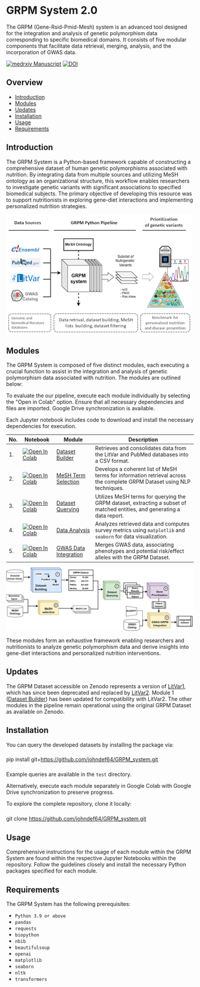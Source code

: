 # GRPM System 2.0

The GRPM (Gene-Rsid-Pmid-Mesh) system is an advanced tool designed for the integration and analysis of genetic polymorphism data corresponding to specific biomedical domains. It consists of five modular components that facilitate data retrieval, merging, analysis, and the incorporation of GWAS data.

[![medrxiv Manuscript](https://img.shields.io/badge/medrxiv-10.1101/2023.08.04.23293659-blue.svg)](https://www.medrxiv.org/content/10.1101/2023.08.04.23293659v1.full.pdf+html) [![DOI](https://zenodo.org/badge/DOI/10.5281/zenodo.8205724.svg)](https://doi.org/10.5281/zenodo.8205724)

## Overview

- [Introduction](#introduction)
- [Modules](#modules)
- [Updates](#updates)
- [Installation](#installation)
- [Usage](#usage)
- [Requirements](#requirements)

## Introduction

The GRPM System is a Python-based framework capable of constructing a comprehensive dataset of human genetic polymorphisms associated with nutrition. By integrating data from multiple sources and utilizing MeSH ontology as an organizational structure, this workflow enables researchers to investigate genetic variants with significant associations to specified biomedical subjects. The primary objective of developing this resource was to support nutritionists in exploring gene-diet interactions and implementing personalized nutrition strategies.

![Graphical Abstract](misc_data/graphical_abstract_s.png)

## Modules

The GRPM System is composed of five distinct modules, each executing a crucial function to assist in the integration and analysis of genetic polymorphism data associated with nutrition. The modules are outlined below:

To evaluate the our pipeline, execute each module individually by selecting the "Open in Colab" option. Ensure that all necessary dependencies and files are imported. Google Drive synchronization is available.

Each Jupyter notebook includes code to download and install the necessary dependencies for execution.

| No. | Notebook | Module | Description |
| --- | --- | --- |-------------|
| 1. | [![Open In Colab](https://colab.research.google.com/assets/colab-badge.svg)](https://colab.research.google.com/github/johndef64/GRPM_system/blob/main/GRPM_01_main_dataset_build.ipynb) | [Dataset Builder](https://github.com/johndef64/GRPM_system/blob/main/GRPM_01_dataset_builder.ipynb) | Retrieves and consolidates data from the LitVar and PubMed databases into a CSV format. |
| 2. | [![Open In Colab](https://colab.research.google.com/assets/colab-badge.svg)](https://colab.research.google.com/github/johndef64/GRPM_system/blob/main/GRPM_02_mesh_selection.ipynb) | [MeSH Term Selection](https://github.com/johndef64/GRPM_system/blob/main/GRPM_02_ref-mesh_builder.ipynb) | Develops a coherent list of MeSH terms for information retrieval across the complete GRPM Dataset using NLP techniques. |
| 3. | [![Open In Colab](https://colab.research.google.com/assets/colab-badge.svg)](https://colab.research.google.com/github/johndef64/GRPM_system/blob/main/GRPM_03_dataset_querying.ipynb) | [Dataset Querying](https://github.com/johndef64/GRPM_system/blob/main/GRPM_03_dataset_survey.ipynb) | Utilizes MeSH terms for querying the GRPM dataset, extracting a subset of matched entities, and generating a data report. |
| 4. | [![Open In Colab](https://colab.research.google.com/assets/colab-badge.svg)](https://colab.research.google.com/github/johndef64/GRPM_system/blob/main/GRPM_04_data_analysis.ipynb) | [Data Analysis](https://github.com/johndef64/GRPM_system/blob/main/GRPM_04_grpm-data_analyzer.ipynb) | Analyzes retrieved data and computes survey metrics using `matplotlib` and `seaborn` for data visualization. |
| 5. | [![Open In Colab](https://colab.research.google.com/assets/colab-badge.svg)](https://colab.research.google.com/github/johndef64/GRPM_system/blob/main/GRPM_05_gwas_grpm_integration.ipynb) | [GWAS Data Integration](https://github.com/johndef64/GRPM_system/blob/main/GRPM_05_gwas_grpm_merger.ipynb) | Merges GWAS data, associating phenotypes and potential risk/effect alleles with the GRPM Dataset. |

![GRPM system: Integrating Genetic Polymorphism Data with PMIDs and MeSH Terms to Retrieve Genes and rsIDs for Biomedical Research Fields. GRPM Dataset: pcg, protein coding genes; rna, RNA genes; pseudo, pseudogenes; in parentheses, dataset shape.](misc_data/grpm_system_v2.png)

These modules form an exhaustive framework enabling researchers and nutritionists to analyze genetic polymorphism data and derive insights into gene-diet interactions and personalized nutrition interventions.

## Updates

The GRPM Dataset accessible on Zenodo represents a version of [LitVar1](https://www.ncbi.nlm.nih.gov/CBBresearch/Lu/Demo/LitVar/help.html), which has since been deprecated and replaced by [LitVar2](https://www.ncbi.nlm.nih.gov/research/litvar2/). Module 1 ([Dataset Builder](https://github.com/johndef64/GRPM_system/blob/main/GRPM_01_dataset_builder.ipynb)) has been updated for compatibility with LitVar2. The other modules in the pipeline remain operational using the original GRPM Dataset as available on Zenodo.

## Installation

You can query the developed datasets by installing the package via:

###
pip install git+https://github.com/johndef64/GRPM_system.git
###

Example queries are available in the `test` directory.

Alternatively, execute each module separately in Google Colab with Google Drive synchronization to preserve progress.

To explore the complete repository, clone it locally:

###
git clone https://github.com/johndef64/GRPM_system.git
###

## Usage

Comprehensive instructions for the usage of each module within the GRPM System are found within the respective Jupyter Notebooks within the repository. Follow the guidelines closely and install the necessary Python packages specified for each module.

## Requirements

The GRPM System has the following prerequisites:

- `Python 3.9 or above`
- `pandas`
- `requests`
- `biopython`
- `nbib`
- `beautifulsoup`
- `openai`
- `matplotlib`
- `seaborn`
- `nltk`
- `transformers`

